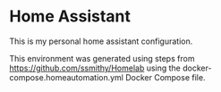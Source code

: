 # Home Assistant

This is my personal home assistant configuration.

This environment was generated using steps from https://github.com/ssmithy/Homelab using the docker-compose.homeautomation.yml Docker Compose file.
